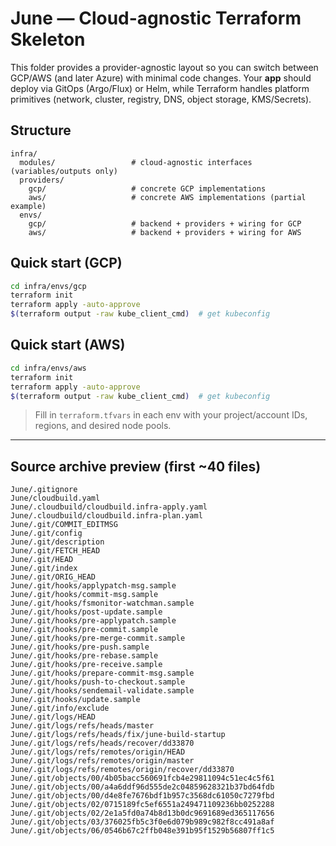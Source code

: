 # June — Cloud-agnostic Terraform Skeleton

This folder provides a provider-agnostic layout so you can switch between GCP/AWS (and later Azure)
with minimal code changes. Your **app** should deploy via GitOps (Argo/Flux) or Helm, while Terraform
handles platform primitives (network, cluster, registry, DNS, object storage, KMS/Secrets).

## Structure

```
infra/
  modules/                 # cloud-agnostic interfaces (variables/outputs only)
  providers/
    gcp/                   # concrete GCP implementations
    aws/                   # concrete AWS implementations (partial example)
  envs/
    gcp/                   # backend + providers + wiring for GCP
    aws/                   # backend + providers + wiring for AWS
```

## Quick start (GCP)

```bash
cd infra/envs/gcp
terraform init
terraform apply -auto-approve
$(terraform output -raw kube_client_cmd)  # get kubeconfig
```

## Quick start (AWS)

```bash
cd infra/envs/aws
terraform init
terraform apply -auto-approve
$(terraform output -raw kube_client_cmd)  # get kubeconfig
```

> Fill in `terraform.tfvars` in each env with your project/account IDs, regions, and desired node pools.

---

## Source archive preview (first ~40 files)

```
June/.gitignore
June/cloudbuild.yaml
June/.cloudbuild/cloudbuild.infra-apply.yaml
June/.cloudbuild/cloudbuild.infra-plan.yaml
June/.git/COMMIT_EDITMSG
June/.git/config
June/.git/description
June/.git/FETCH_HEAD
June/.git/HEAD
June/.git/index
June/.git/ORIG_HEAD
June/.git/hooks/applypatch-msg.sample
June/.git/hooks/commit-msg.sample
June/.git/hooks/fsmonitor-watchman.sample
June/.git/hooks/post-update.sample
June/.git/hooks/pre-applypatch.sample
June/.git/hooks/pre-commit.sample
June/.git/hooks/pre-merge-commit.sample
June/.git/hooks/pre-push.sample
June/.git/hooks/pre-rebase.sample
June/.git/hooks/pre-receive.sample
June/.git/hooks/prepare-commit-msg.sample
June/.git/hooks/push-to-checkout.sample
June/.git/hooks/sendemail-validate.sample
June/.git/hooks/update.sample
June/.git/info/exclude
June/.git/logs/HEAD
June/.git/logs/refs/heads/master
June/.git/logs/refs/heads/fix/june-build-startup
June/.git/logs/refs/heads/recover/dd33870
June/.git/logs/refs/remotes/origin/HEAD
June/.git/logs/refs/remotes/origin/master
June/.git/logs/refs/remotes/origin/recover/dd33870
June/.git/objects/00/4b05bacc560691fcb4e29811094c51ec4c5f61
June/.git/objects/00/a4a6ddf96d555de2c04859628321b37bd64fdb
June/.git/objects/00/d4e8fe7676bdf1b957c3568dc61050c7279fbd
June/.git/objects/02/0715189fc5ef6551a249471109236bb0252288
June/.git/objects/02/2e1a5fd0a74b8d13b0dc9691689ed365117656
June/.git/objects/03/376025fb5c3f0e6d079b989c982f8cc491a8af
June/.git/objects/06/0546b67c2ffb048e391b95f1529b56807ff1c5
```
